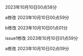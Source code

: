 2023年10月10日00点58分

a修改 2023年10月10日00点59分

b修改 2023年10月10日01点01分

issue1修改 2023年10月10日01点59分

a修改 2023年10月10日02点09分